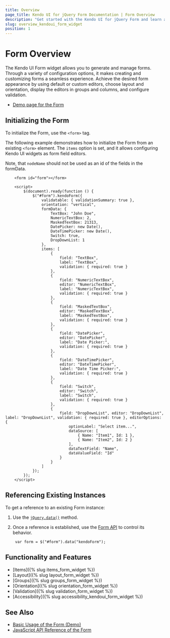 ```yaml
---
title: Overview
page_title: Kendo UI for jQuery Form Documentation | Form Overview
description: "Get started with the Kendo UI for jQuery Form and learn about its features and how to initialize the widget."
slug: overview_kendoui_form_widget
position: 1
---
```


# Form Overview

The Kendo UI Form widget allows you to generate and manage forms. Through a variety of configuration options, it makes creating and customizing forms a seamless experience. Achieve the desired form appearance by using default or custom editors, choose layout and orientation, display the editors in groups and columns, and configure validation.

* [Demo page for the Form](https://demos.telerik.com/kendo-ui/form/index) 

## Initializing the Form

To initialize the Form, use the `<form>` tag.

The following example demonstrates how to initialize the Form from an existing `<form>` element. The `items` option is set, and it allows configuring Kendo UI widgets as form field editors.

Note, that `nodeName` should not be used as an id of the fields in the formData. 

```dojo
    <form id="form"></form>

    <script>
        $(document).ready(function () {
            $("#form").kendoForm({
                validatable: { validationSummary: true },
                orientation: "vertical",
                formData: {
                    TextBox: "John Doe",
                    NumericTextBox: 2,
                    MaskedTextBox: 21313,
                    DatePicker: new Date(),
                    DateTimePicker: new Date(),
                    Switch: true,
                    DropDownList: 1
                },
                items: [
                    {
                        field: "TextBox",
                        label: "TextBox",
                        validation: { required: true }
                    },
                    {
                        field: "NumericTextBox",
                        editor: "NumericTextBox",
                        label: "NumericTextBox",
                        validation: { required: true }
                    },
                    {
                        field: "MaskedTextBox",
                        editor: "MaskedTextBox",
                        label: "MaskedTextBox",
                        validation: { required: true }
                    },
                    {
                        field: "DatePicker",
                        editor: "DatePicker",
                        label: "Date Picker:",
                        validation: { required: true }
                    },
                    {
                        field: "DateTimePicker",
                        editor: "DateTimePicker",
                        label: "Date Time Picker:",
                        validation: { required: true }
                    },
                    {
                        field: "Switch",
                        editor: "Switch",
                        label: "Switch",
                        validation: { required: true }
                    },
                    {
                        field: "DropDownList", editor: "DropDownList", label: "DropDownList", validation: { required: true }, editorOptions: {
                            optionLabel: "Select item...",
                            dataSource: [
                                { Name: "Item1", Id: 1 },
                                { Name: "Item2", Id: 2 }
                            ],
                            dataTextField: "Name",
                            dataValueField: "Id"
                        }
                    }
                ]
            });
        });
    </script>
```

## Referencing Existing Instances

To get a reference to an existing Form instance:

1. Use the [`jQuery.data()`](https://api.jquery.com/jQuery.data/) method.
1. Once a reference is established, use the [Form API](/api/javascript/ui/form) to control its behavior.

        var form = $("#form").data("kendoForm");

## Functionality and Features

* [Items]({% slug items_form_widget %})
* [Layout]({% slug layout_form_widget %})
* [Groups]({% slug groups_form_widget %})
* [Orientation]({% slug orientation_form_widget %})
* [Validation]({% slug validation_form_widget %})
* [Accessibility]({% slug accessibility_kendoui_form_widget %})

## See Also

* [Basic Usage of the Form (Demo)](https://demos.telerik.com/kendo-ui/form/index)
* [JavaScript API Reference of the Form](/api/javascript/ui/form)
